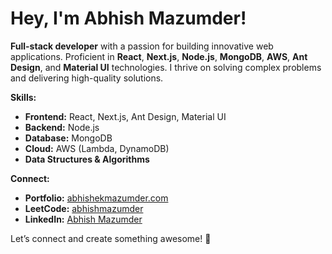 # Hey, I'm Abhish Mazumder!

**Full-stack developer** with a passion for building innovative web applications. Proficient in **React**, **Next.js**, **Node.js**, **MongoDB**, **AWS**, **Ant Design**, and **Material UI** technologies. I thrive on solving complex problems and delivering high-quality solutions.

**Skills:**

* **Frontend:** React, Next.js, Ant Design, Material UI
* **Backend:** Node.js
* **Database:** MongoDB
* **Cloud:** AWS (Lambda, DynamoDB)
* **Data Structures & Algorithms**

**Connect:**

* **Portfolio:** [abhishekmazumder.com](https://abhishekmazumder.com)
* **LeetCode:** [abhishmazumder](https://leetcode.com/u/abhishmazumder/)
* **LinkedIn:** [Abhish Mazumder](https://www.linkedin.com/in/abhishmazumder/)

Let’s connect and create something awesome! 🚀

